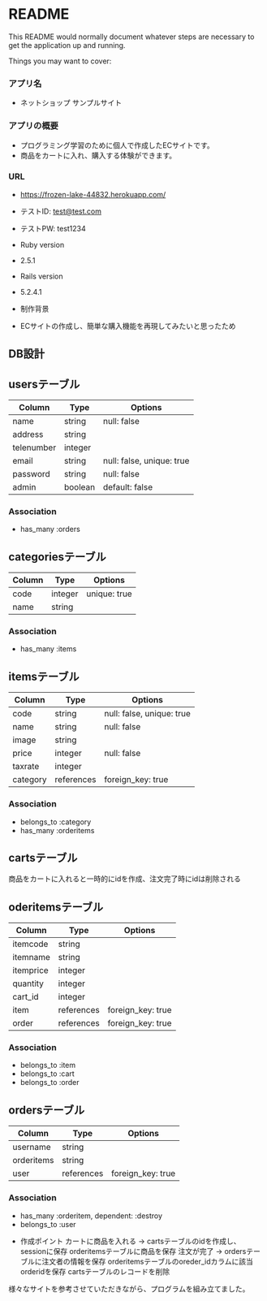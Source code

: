 # README

This README would normally document whatever steps are necessary to get the
application up and running.

Things you may want to cover:

### アプリ名
* ネットショップ サンプルサイト

### アプリの概要
* プログラミング学習のために個人で作成したECサイトです。
* 商品をカートに入れ、購入する体験ができます。

### URL
* https://frozen-lake-44832.herokuapp.com/

* テストID: test@test.com
* テストPW: test1234

* Ruby version
* 2.5.1

* Rails version
* 5.2.4.1

* 制作背景
* ECサイトの作成し、簡単な購入機能を再現してみたいと思ったため

## DB設計
## usersテーブル
|Column|Type|Options|
|------|----|-------|
|name|string|null: false|
|address|string|
|telenumber|integer|
|email|string|null: false, unique: true|
|password|string|null: false|
|admin|boolean|default: false|
### Association
- has_many :orders

## categoriesテーブル
|Column|Type|Options|
|------|----|-------|
|code|integer|unique: true|
|name|string|
### Association
- has_many :items

## itemsテーブル
|Column|Type|Options|
|------|----|-------|
|code|string|null: false, unique: true|
|name|string|null: false|
|image|string|
|price|integer|null: false|
|taxrate|integer|
|category|references|foreign_key: true|
### Association
- belongs_to :category
- has_many :orderitems

## cartsテーブル
商品をカートに入れると一時的にidを作成、注文完了時にidは削除される

## oderitemsテーブル
|Column|Type|Options|
|------|----|-------|
|itemcode|string|
|itemname|string|
|itemprice|integer|
|quantity|integer|
|cart_id|integer|
|item|references|foreign_key: true|
|order|references|foreign_key: true|
### Association
- belongs_to :item
- belongs_to :cart 
- belongs_to :order

## ordersテーブル
|Column|Type|Options|
|------|----|-------|
|username|string|
|orderitems|string|
|user|references|foreign_key: true|
### Association
- has_many :orderitem, dependent: :destroy
- belongs_to :user

* 作成ポイント
カートに商品を入れる → cartsテーブルのidを作成し、sessionに保存
                    orderitemsテーブルに商品を保存
注文が完了 → ordersテーブルに注文者の情報を保存
           orderitemsテーブルのoreder_idカラムに該当orderidを保存
           cartsテーブルのレコードを削除

様々なサイトを参考させていただきながら、プログラムを組み立てました。